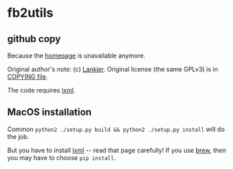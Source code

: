 # fb2utils
## github copy

Because the [homepage](http://code.google.com/p/fb2utils/) is unavailable anymore.

Original author's note: (c) [Lankier](mailto:lankier@gmail.com).
Original license (the same GPLv3) is in [COPYING file](./COPYING).

The code requires [lxml](http://lxml.de/installation.html).

## MacOS installation

Common `python2 ./setup.py build && python2 ./setup.py install` will do the job.

But you have to install [lxml](http://lxml.de/installation.html) -- read that page carefully!
If you use [brew](http://brew.sh/), then you may have to choose `pip install`.
